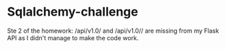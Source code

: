 # Sqlalchemy-challenge

Ste 2 of the homework: /api/v1.0/<start> and /api/v1.0/<start>/<end> are missing from my Flask  API as I didn't manage to make the code work. 
